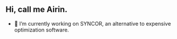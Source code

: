 ## Hi, call me Airin.

- 🔭 I’m currently working on SYNCOR, an alternative to expensive optimization software.
